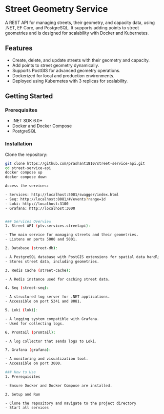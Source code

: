# Street Geometry Service

A REST API for managing streets, their geometry, and capacity data, using .NET, EF Core, and PostgreSQL. It supports adding points to street geometries and is designed for scalability with Docker and Kubernetes.

## Features
- Create, delete, and update streets with their geometry and capacity.
- Add points to street geometry dynamically.
- Supports PostGIS for advanced geometry operations.
- Dockerized for local and production environments.
- Deployed using Kubernetes with 3 replicas for scalability.

## Getting Started

### Prerequisites
- .NET SDK 6.0+
- Docker and Docker Compose
- PostgreSQL

### Installation
Clone the repository:
   ```bash
   git clone https://github.com/prashant1810/street-service-api.git
   cd street-service-api
   docker compose up
   docker compose down

Access the services:

- Services: http://localhost:5001/swagger/index.html
- Seq: http://localhost:8081/#/events?range=1d
- Loki: http://localhost:3100
- Grafana: http://localhost:3000

   
### Services Overview
1. Street API (ptv.services.streetapi):

- The main service for managing streets and their geometries.
- Listens on ports 5000 and 5001.

2. Database (street-db):

- A PostgreSQL database with PostGIS extensions for spatial data handling.
- Stores street data, including geometries.

3. Redis Cache (street-cache):

- A Redis instance used for caching street data.

4. Seq (street-seq):

- A structured log server for .NET applications.
- Accessible on port 5341 and 8081.

5. Loki (loki):

- A logging system compatible with Grafana.
- Used for collecting logs.

6. Promtail (promtail):

- A log collector that sends logs to Loki.

7. Grafana (grafana):

- A monitoring and visualization tool.
- Accessible on port 3000.

### How to Use
1. Prerequisites

- Ensure Docker and Docker Compose are installed.

2. Setup and Run

- Clone the repository and navigate to the project directory
- Start all services

